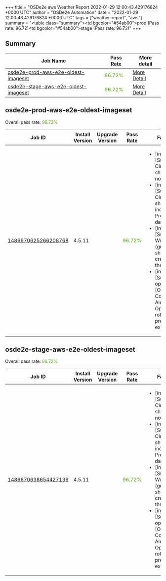 +++
title = "OSDe2e aws Weather Report 2022-01-29 12:00:43.429176824 +0000 UTC"
author = "OSDe2e Automation"
date = "2022-01-29 12:00:43.429176824 +0000 UTC"
tags = ["weather-report", "aws"]
summary = "<table class=\"summary\"><tr><td bgcolor=\"#54ab00\"></td><td>prod (Pass rate: 96.72)</td></tr><tr><td bgcolor=\"#54ab00\"></td><td>stage (Pass rate: 96.72)</td></tr></table>"
+++
## Summary

| Job Name | Pass Rate | More detail |
|----------|-----------|-------------|
|[osde2e-prod-aws-e2e-oldest-imageset](https://prow.ci.openshift.org/?job=osde2e-prod-aws-e2e-oldest-imageset)| <span style="color:#54ab00;">96.72%</span>|[More Detail](#osde2e-prod-aws-e2e-oldest-imageset)|
|[osde2e-stage-aws-e2e-oldest-imageset](https://prow.ci.openshift.org/?job=osde2e-stage-aws-e2e-oldest-imageset)| <span style="color:#54ab00;">96.72%</span>|[More Detail](#osde2e-stage-aws-e2e-oldest-imageset)|



## osde2e-prod-aws-e2e-oldest-imageset

Overall pass rate: <span style="color:#54ab00;">96.72%</span>

| Job ID | Install Version | Upgrade Version | Pass Rate | Failures |
|--------|-----------------|-----------------|-----------|----------|
[1486670625266208768](https://prow.ci.openshift.org/view/gs/origin-ci-test/logs/osde2e-prod-aws-e2e-oldest-imageset/1486670625266208768) | 4.5.11 |  | <span style="color:#54ab00;">96.72%</span>|<ul><li>[install] [Suite: e2e] Cluster state should have no alerts</li><li>[install] [Suite: e2e] Cluster state should include Prometheus data</li><li>[install] [Suite: e2e] Workload (guestbook) should get created in the cluster</li><li>[install] [Suite: operators] [OSD] Configure AlertManager Operator roles with prefix should exist</li></ul>



## osde2e-stage-aws-e2e-oldest-imageset

Overall pass rate: <span style="color:#54ab00;">96.72%</span>

| Job ID | Install Version | Upgrade Version | Pass Rate | Failures |
|--------|-----------------|-----------------|-----------|----------|
[1486670638654427136](https://prow.ci.openshift.org/view/gs/origin-ci-test/logs/osde2e-stage-aws-e2e-oldest-imageset/1486670638654427136) | 4.5.11 |  | <span style="color:#54ab00;">96.72%</span>|<ul><li>[install] [Suite: e2e] Cluster state should have no alerts</li><li>[install] [Suite: e2e] Cluster state should include Prometheus data</li><li>[install] [Suite: e2e] Workload (guestbook) should get created in the cluster</li><li>[install] [Suite: operators] [OSD] Configure AlertManager Operator roles with prefix should exist</li></ul>




